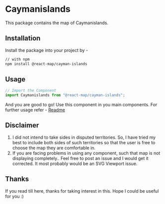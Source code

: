 # Caymanislands
This package contains the map of Caymanislands. 
## Installation
Install the package into your project by -
```bash
// with npm
npm install @react-map/cayman-islands
```
## Usage 
```jsx
// Import the Component
import Caymanislands from "@react-map/cayman-islands";
```
And you are good to go! Use this component in you main components.
For further usage refer - [Readme](https://github.com/shubhexists/react-maps?tab=readme-ov-file#usage)
## Disclaimer 
1) I did not intend to take sides in disputed territories. So, I have tried my best to include both sides of such territories so that the user is free to choose the map they are comfortable in. 
2) If you are facing problems in using any component, such that map is not displaying completely.. Feel free to post an issue and I would get it corrected. It most probably would be an SVG Viewport issue.
## Thanks 
If you read till here, thanks for taking interest in this. Hope I could be useful for you :)